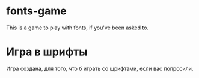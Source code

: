 # fonts-game
This is a game to play with fonts, if you've been asked to.

# Игра в шрифты
Игра создана, для того, что б играть со шрифтами, если вас попросили.
